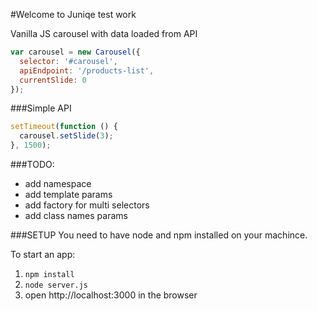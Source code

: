 #Welcome to Juniqe test work

Vanilla JS carousel with data loaded from API

```js
var carousel = new Carousel({
  selector: '#carousel',
  apiEndpoint: '/products-list',
  currentSlide: 0
});
```

###Simple API
```js
setTimeout(function () {
  carousel.setSlide(3);
}, 1500);
```

###TODO:
+ add namespace
+ add template params
+ add factory for multi selectors 
+ add class names params

###SETUP
You need to have node and npm installed on your machince.

To start an app:
1) `npm install`
2) `node server.js`
3) open http://localhost:3000 in the browser